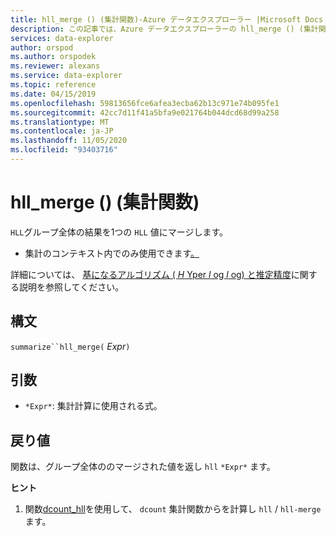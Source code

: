 ```yaml
---
title: hll_merge () (集計関数)-Azure データエクスプローラー |Microsoft Docs
description: この記事では、Azure データエクスプローラーの hll_merge () (集計関数) について説明します。
services: data-explorer
author: orspod
ms.author: orspodek
ms.reviewer: alexans
ms.service: data-explorer
ms.topic: reference
ms.date: 04/15/2019
ms.openlocfilehash: 59813656fce6afea3ecba62b13c971e74b095fe1
ms.sourcegitcommit: 42cc7d11f41a5bfa9e021764b044dcd68d99a258
ms.translationtype: MT
ms.contentlocale: ja-JP
ms.lasthandoff: 11/05/2020
ms.locfileid: "93403716"
---
```

# <a name="hll_merge-aggregation-function"></a>hll_merge () (集計関数)

`HLL`グループ全体の結果を1つの `HLL` 値にマージします。

* 集計のコンテキスト内でのみ使用できます[。](summarizeoperator.md)

詳細については、 [基になるアルゴリズム ( *H* Yper *l* og *l* og) と推定精度](dcount-aggfunction.md#estimation-accuracy)に関する説明を参照してください。

## <a name="syntax"></a>構文

`summarize``hll_merge(` *Expr*`)`

## <a name="arguments"></a>引数

* `*Expr*`: 集計計算に使用される式。

## <a name="returns"></a>戻り値

関数は、グループ全体ののマージされた値を返し `hll` `*Expr*` ます。
 
**ヒント**

1) 関数[dcount_hll](dcount-hllfunction.md)を使用して、 `dcount` 集計関数からを計算し `hll`  /  `hll-merge` ます。
